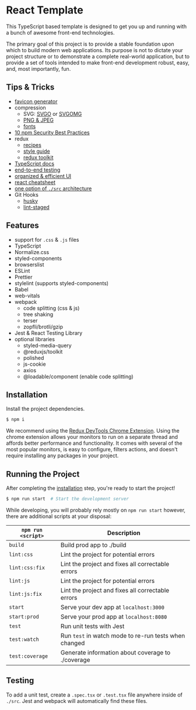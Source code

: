 # React Template

This TypeScript based template is designed to get you up and running with a bunch of awesome front-end technologies.

The primary goal of this project is to provide a stable foundation upon which to build modern web applications. Its purpose is not to dictate your project structure or to demonstrate a complete real-world application, but to provide a set of tools intended to make front-end development robust, easy, and, most importantly, fun.

## Tips & Tricks
- [favicon generator](https://www.favicon-generator.org/)
- compression
  - SVG: [SVGO](https://github.com/svg/svgo) or [SVGOMG](https://jakearchibald.github.io/svgomg/)
  - [PNG & JPEG](https://tinypng.com/)
  - [fonts](https://www.fontsquirrel.com/tools/webfont-generator)
- [10 npm Security Best Practices](https://snyk.io/blog/ten-npm-security-best-practices/)
- redux
  - [recipes](https://redux.js.org/recipes/recipe-index)
  - [style guide](https://redux.js.org/style-guide/style-guide)
  - [redux toolkit](https://redux.js.org/redux-toolkit/overview)
- [TypeScript docs](https://www.typescriptlang.org/docs/)
- [end-to-end testing](https://www.cypress.io/)
- [organized & efficient UI](https://storybook.js.org/)
- [react cheatsheet](https://dev.to/codeartistryio/the-react-cheatsheet-for-2020-real-world-examples-4hgg)
- [one option of `./src` architecture](https://www.robinwieruch.de/react-folder-structure)
- Git Hooks
  - [husky](https://github.com/typicode/husky)
  - [lint-staged](https://github.com/okonet/lint-staged)

## Features
- support for `.css` & `.js` files
- TypeScript
- Normalize.css
- styled-components
- browserslist
- ESLint
- Prettier
- stylelint (supports styled-components)
- Babel
- web-vitals
- webpack
  - code splitting (css & js)
  - tree shaking
  - terser
  - zopfli/brotli/gzip
- Jest & React Testing Library
- optional libraries
  - styled-media-query
  - @reduxjs/toolkit
  - polished
  - js-cookie
  - axios
  - @loadable/component (enable code splitting)

## Installation

Install the project dependencies.

```bash
$ npm i
```

We recommend using the [Redux DevTools Chrome Extension](https://chrome.google.com/webstore/detail/redux-devtools/lmhkpmbekcpmknklioeibfkpmmfibljd). Using the chrome extension allows your monitors to run on a separate thread and affords better performance and functionality. It comes with several of the most popular monitors, is easy to configure, filters actions, and doesn't require installing any packages in your project.

## Running the Project

After completing the [installation](#installation) step, you're ready to start the project!

```bash
$ npm run start  # Start the development server
```

While developing, you will probably rely mostly on `npm run start` however, there are additional scripts at your disposal:

|`npm run <script>` |Description|
|-------------------|-----------|
|`build`            |Build prod app to ./build|
|`lint:css`         |Lint the project for potential errors|
|`lint:css:fix`      |Lint the project and fixes all correctable errors|
|`lint:js`          |Lint the project for potential errors|
|`lint:js:fix`       |Lint the project and fixes all correctable errors|
|`start`            |Serve your dev app at `localhost:3000`|
|`start:prod`       |Serve your prod app at `localhost:8080`|
|`test`             |Run unit tests with Jest|
|`test:watch`       |Run `test` in watch mode to re-run tests when changed|
|`test:coverage`    |Generate information about coverage to ./coverage|

## Testing

To add a unit test, create a `.spec.tsx` or `.test.tsx` file anywhere inside of `./src`. Jest and webpack will automatically find these files.
